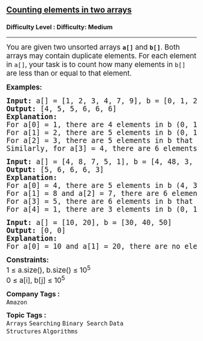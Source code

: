 <h2><a href="https://www.geeksforgeeks.org/problems/counting-elements-in-two-arrays/1?page=1&category=Binary%20Search&sortBy=submissions">Counting elements in two arrays</a></h2><h3>Difficulty Level : Difficulty: Medium</h3><hr><div class="problems_problem_content__Xm_eO"><p><span style="font-size: 14pt;">You are given two unsorted arrays <strong><code>a[]</code></strong> and <strong><code>b[]</code></strong>. Both arrays may contain duplicate elements. For each element in <code>a[]</code>, your task is to count how many elements in <code>b[]</code> are less than or equal to that element.</span></p>
<p><span style="font-size: 14pt;"><strong>Examples:</strong></span></p>
<pre><span style="font-size: 14pt;"><strong>Input:</strong> a[] = [1, 2, 3, 4, 7, 9], b = [0, 1, 2, 1, 1, 4]
<strong>Output: </strong>[4, 5, 5, 6, 6, 6]<strong>
Explanation: </strong>
For a[0] = 1, there are 4 elements in b (0, 1, 1, 1) that are ≤ 1.
For a[1] = 2, there are 5 elements in b (0, 1, 1, 1, 2) that are ≤ 2.
For a[2] = 3, there are 5 elements in b that are ≤ 3.
Similarly, for a[3] = 4, there are 6 elements in b that are ≤ 4, and for a[4] = 7 and a[5] = 9, there are also 6 elements in b that are ≤ 7 and ≤ 9, respectively.</span></pre>
<pre><span style="font-size: 14pt;"><strong>Input:</strong> a[] = [4, 8, 7, 5, 1], b = [4, 48, 3, 0, 1, 1, 5]
<strong>Output: </strong>[5, 6, 6, 6, 3]
<strong>Explanation: <br></strong>For a[0] = 4, there are 5 elements in b (4, 3, 0, 1, 1) that are ≤ 4.
For a[1] = 8 and a[2] = 7, there are 6 elements in b that are ≤ 8 and ≤ 7.
For a[3] = 5, there are 6 elements in b that are ≤ 5.
For a[4] = 1, there are 3 elements in b (0, 1, 1) that are ≤ 1.</span></pre>
<pre><span style="font-size: 14pt;"><strong>Input:</strong> a[] = [10, 20], b = [30, 40, 50]
<strong>Output: </strong>[0, 0]
<strong>Explanation: <br></strong>For a[0] = 10 and a[1] = 20, there are no elements in b that are less than or equal to 10 or 20. Hence, the output is [0, 0].</span></pre>
<p><span style="font-size: 14pt;"><strong>Constraints:</strong><br>1 ≤ a.size(), b.size() ≤ 10<sup>5</sup><br>0 ≤ a[i], b[j] ≤ 10<sup>5</sup></span></p></div><p><span style=font-size:18px><strong>Company Tags : </strong><br><code>Amazon</code>&nbsp;<br><p><span style=font-size:18px><strong>Topic Tags : </strong><br><code>Arrays</code>&nbsp;<code>Searching</code>&nbsp;<code>Binary Search</code>&nbsp;<code>Data Structures</code>&nbsp;<code>Algorithms</code>&nbsp;